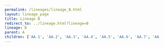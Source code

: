 ```yaml
---
permalink: /lineages/lineage_B.html
layout: lineage_page
title: Lineage B
redirect_to: ../lineage.html?lineage=B
lineage: B
parent: A
children: ['AA.1', 'AA.2', 'AA.3', 'AA.4', 'AA.5', 'AA.6', 'AA.7', 'AA.8', 'AB.1', 'AC.1', 'AD.1', 'AD.2', 'AD.2.1', 'AE.1', 'AE.2', 'AE.3', 'AE.4', 'AE.5', 'AE.6', 'AE.7', 'AE.8', 'AF.1', 'AG.1', 'AH.1', 'AH.2', 'AH.3', 'AJ.1', 'AK.1', 'AK.2', 'AL.1', 'AM.1', 'AM.2', 'AM.3', 'AM.4', 'AN.1', 'AP.1', 'AQ.1', 'AQ.2', 'AS.1', 'AS.2', 'AT.1', 'AU.1', 'AU.2', 'AU.3', 'AV.1', 'AW.1', 'AY.1', 'AY.2', 'AY.3', 'AY.3.1', 'AY.4', 'AY.5', 'AY.6', 'AY.7', 'AY.8', 'AY.9', 'AY.10', 'AZ.1', 'AZ.2', 'AZ.2.1', 'AZ.3', 'AZ.4', 'AZ.5', 'AZ.6', 'B', 'B.1', 'B.1.1', 'B.1.1.1', 'B.1.1.2', 'B.1.1.3', 'B.1.1.4', 'B.1.1.5', 'B.1.1.6', 'B.1.1.7', 'B.1.1.8', 'B.1.1.10', 'B.1.1.12', 'B.1.1.13', 'B.1.1.14', 'B.1.1.15', 'B.1.1.16', 'B.1.1.17', 'B.1.1.20', 'B.1.1.25', 'B.1.1.26', 'B.1.1.27', 'B.1.1.28', 'B.1.1.29', 'B.1.1.30', 'B.1.1.31', 'B.1.1.32', 'B.1.1.33', 'B.1.1.34', 'B.1.1.35', 'B.1.1.36', 'B.1.1.37', 'B.1.1.38', 'B.1.1.39', 'B.1.1.40', 'B.1.1.41', 'B.1.1.43', 'B.1.1.44', 'B.1.1.45', 'B.1.1.46', 'B.1.1.47', 'B.1.1.48', 'B.1.1.49', 'B.1.1.50', 'B.1.1.51', 'B.1.1.52', 'B.1.1.53', 'B.1.1.54', 'B.1.1.55', 'B.1.1.56', 'B.1.1.57', 'B.1.1.58', 'B.1.1.59', 'B.1.1.60', 'B.1.1.61', 'B.1.1.62', 'B.1.1.63', 'B.1.1.64', 'B.1.1.65', 'B.1.1.66', 'B.1.1.67', 'B.1.1.70', 'B.1.1.71', 'B.1.1.72', 'B.1.1.73', 'B.1.1.74', 'B.1.1.75', 'B.1.1.76', 'B.1.1.77', 'B.1.1.78', 'B.1.1.79', 'B.1.1.80', 'B.1.1.81', 'B.1.1.82', 'B.1.1.83', 'B.1.1.84', 'B.1.1.85', 'B.1.1.86', 'B.1.1.87', 'B.1.1.88', 'B.1.1.89', 'B.1.1.90', 'B.1.1.91', 'B.1.1.92', 'B.1.1.93', 'B.1.1.94', 'B.1.1.95', 'B.1.1.96', 'B.1.1.97', 'B.1.1.98', 'B.1.1.99', 'B.1.1.100', 'B.1.1.101', 'B.1.1.102', 'B.1.1.103', 'B.1.1.104', 'B.1.1.105', 'B.1.1.106', 'B.1.1.107', 'B.1.1.108', 'B.1.1.109', 'B.1.1.110', 'B.1.1.111', 'B.1.1.112', 'B.1.1.113', 'B.1.1.114', 'B.1.1.115', 'B.1.1.116', 'B.1.1.117', 'B.1.1.118', 'B.1.1.119', 'B.1.1.120', 'B.1.1.121', 'B.1.1.122', 'B.1.1.123', 'B.1.1.124', 'B.1.1.125', 'B.1.1.126', 'B.1.1.127', 'B.1.1.128', 'B.1.1.129', 'B.1.1.130', 'B.1.1.131', 'B.1.1.132', 'B.1.1.133', 'B.1.1.134', 'B.1.1.135', 'B.1.1.136', 'B.1.1.137', 'B.1.1.138', 'B.1.1.139', 'B.1.1.140', 'B.1.1.141', 'B.1.1.142', 'B.1.1.143', 'B.1.1.144', 'B.1.1.145', 'B.1.1.146', 'B.1.1.147', 'B.1.1.148', 'B.1.1.149', 'B.1.1.150', 'B.1.1.151', 'B.1.1.152', 'B.1.1.153', 'B.1.1.154', 'B.1.1.155', 'B.1.1.156', 'B.1.1.157', 'B.1.1.158', 'B.1.1.159', 'B.1.1.160', 'B.1.1.161', 'B.1.1.162', 'B.1.1.163', 'B.1.1.164', 'B.1.1.165', 'B.1.1.166', 'B.1.1.167', 'B.1.1.168', 'B.1.1.169', 'B.1.1.170', 'B.1.1.171', 'B.1.1.172', 'B.1.1.173', 'B.1.1.174', 'B.1.1.175', 'B.1.1.176', 'B.1.1.177', 'B.1.1.178', 'B.1.1.179', 'B.1.1.180', 'B.1.1.181', 'B.1.1.182', 'B.1.1.183', 'B.1.1.184', 'B.1.1.185', 'B.1.1.186', 'B.1.1.187', 'B.1.1.189', 'B.1.1.190', 'B.1.1.191', 'B.1.1.192', 'B.1.1.193', 'B.1.1.194', 'B.1.1.195', 'B.1.1.196', 'B.1.1.197', 'B.1.1.198', 'B.1.1.199', 'B.1.1.200', 'B.1.1.201', 'B.1.1.202', 'B.1.1.203', 'B.1.1.204', 'B.1.1.205', 'B.1.1.206', 'B.1.1.207', 'B.1.1.208', 'B.1.1.209', 'B.1.1.210', 'B.1.1.211', 'B.1.1.212', 'B.1.1.213', 'B.1.1.214', 'B.1.1.215', 'B.1.1.216', 'B.1.1.217', 'B.1.1.218', 'B.1.1.219', 'B.1.1.220', 'B.1.1.221', 'B.1.1.222', 'B.1.1.223', 'B.1.1.224', 'B.1.1.225', 'B.1.1.226', 'B.1.1.227', 'B.1.1.231', 'B.1.1.232', 'B.1.1.233', 'B.1.1.234', 'B.1.1.235', 'B.1.1.236', 'B.1.1.237', 'B.1.1.238', 'B.1.1.239', 'B.1.1.240', 'B.1.1.241', 'B.1.1.242', 'B.1.1.243', 'B.1.1.244', 'B.1.1.245', 'B.1.1.246', 'B.1.1.247', 'B.1.1.248', 'B.1.1.249', 'B.1.1.250', 'B.1.1.251', 'B.1.1.252', 'B.1.1.253', 'B.1.1.254', 'B.1.1.255', 'B.1.1.256', 'B.1.1.257', 'B.1.1.258', 'B.1.1.259', 'B.1.1.260', 'B.1.1.261', 'B.1.1.262', 'B.1.1.263', 'B.1.1.264', 'B.1.1.265', 'B.1.1.266', 'B.1.1.267', 'B.1.1.268', 'B.1.1.269', 'B.1.1.270', 'B.1.1.271', 'B.1.1.272', 'B.1.1.273', 'B.1.1.274', 'B.1.1.275', 'B.1.1.276', 'B.1.1.277', 'B.1.1.278', 'B.1.1.279', 'B.1.1.280', 'B.1.1.281', 'B.1.1.282', 'B.1.1.283', 'B.1.1.284', 'B.1.1.285', 'B.1.1.286', 'B.1.1.287', 'B.1.1.288', 'B.1.1.289', 'B.1.1.290', 'B.1.1.291', 'B.1.1.292', 'B.1.1.293', 'B.1.1.294', 'B.1.1.295', 'B.1.1.296', 'B.1.1.297', 'B.1.1.298', 'B.1.1.299', 'B.1.1.300', 'B.1.1.301', 'B.1.1.302', 'B.1.1.303', 'B.1.1.304', 'B.1.1.305', 'B.1.1.306', 'B.1.1.307', 'B.1.1.308', 'B.1.1.309', 'B.1.1.310', 'B.1.1.311', 'B.1.1.312', 'B.1.1.313', 'B.1.1.314', 'B.1.1.315', 'B.1.1.316', 'B.1.1.317', 'B.1.1.318', 'B.1.1.319', 'B.1.1.320', 'B.1.1.322', 'B.1.1.323', 'B.1.1.324', 'B.1.1.325', 'B.1.1.326', 'B.1.1.327', 'B.1.1.328', 'B.1.1.329', 'B.1.1.330', 'B.1.1.331', 'B.1.1.332', 'B.1.1.333', 'B.1.1.334', 'B.1.1.335', 'B.1.1.336', 'B.1.1.337', 'B.1.1.338', 'B.1.1.339', 'B.1.1.340', 'B.1.1.341', 'B.1.1.342', 'B.1.1.343', 'B.1.1.344', 'B.1.1.345', 'B.1.1.346', 'B.1.1.347', 'B.1.1.348', 'B.1.1.349', 'B.1.1.350', 'B.1.1.351', 'B.1.1.352', 'B.1.1.353', 'B.1.1.354', 'B.1.1.355', 'B.1.1.356', 'B.1.1.357', 'B.1.1.358', 'B.1.1.359', 'B.1.1.360', 'B.1.1.361', 'B.1.1.362', 'B.1.1.363', 'B.1.1.364', 'B.1.1.365', 'B.1.1.366', 'B.1.1.367', 'B.1.1.368', 'B.1.1.369', 'B.1.1.370', 'B.1.1.371', 'B.1.1.372', 'B.1.1.373', 'B.1.1.374', 'B.1.1.375', 'B.1.1.376', 'B.1.1.377', 'B.1.1.378', 'B.1.1.379', 'B.1.1.380', 'B.1.1.381', 'B.1.1.382', 'B.1.1.383', 'B.1.1.384', 'B.1.1.385', 'B.1.1.386', 'B.1.1.387', 'B.1.1.388', 'B.1.1.389', 'B.1.1.391', 'B.1.1.392', 'B.1.1.393', 'B.1.1.394', 'B.1.1.395', 'B.1.1.396', 'B.1.1.397', 'B.1.1.398', 'B.1.1.399', 'B.1.1.400', 'B.1.1.401', 'B.1.1.402', 'B.1.1.403', 'B.1.1.404', 'B.1.1.405', 'B.1.1.406', 'B.1.1.407', 'B.1.1.408', 'B.1.1.409', 'B.1.1.410', 'B.1.1.411', 'B.1.1.412', 'B.1.1.413', 'B.1.1.414', 'B.1.1.415', 'B.1.1.416', 'B.1.1.417', 'B.1.1.418', 'B.1.1.419', 'B.1.1.420', 'B.1.1.421', 'B.1.1.422', 'B.1.1.423', 'B.1.1.424', 'B.1.1.425', 'B.1.1.426', 'B.1.1.427', 'B.1.1.428', 'B.1.1.429', 'B.1.1.430', 'B.1.1.431', 'B.1.1.432', 'B.1.1.433', 'B.1.1.434', 'B.1.1.435', 'B.1.1.436', 'B.1.1.437', 'B.1.1.438', 'B.1.1.439', 'B.1.1.440', 'B.1.1.441', 'B.1.1.442', 'B.1.1.444', 'B.1.1.445', 'B.1.1.446', 'B.1.1.447', 'B.1.1.448', 'B.1.1.449', 'B.1.1.450', 'B.1.1.451', 'B.1.1.452', 'B.1.1.453', 'B.1.1.456', 'B.1.1.458', 'B.1.1.459', 'B.1.1.461', 'B.1.1.462', 'B.1.1.463', 'B.1.1.464', 'B.1.1.465', 'B.1.1.466', 'B.1.1.467', 'B.1.1.480', 'B.1.1.481', 'B.1.1.482', 'B.1.1.483', 'B.1.1.484', 'B.1.1.485', 'B.1.1.486', 'B.1.1.487', 'B.1.1.500', 'B.1.1.506', 'B.1.1.507', 'B.1.1.512', 'B.1.1.513', 'B.1.1.514', 'B.1.1.515', 'B.1.1.516', 'B.1.1.517', 'B.1.1.518', 'B.1.1.519', 'B.1.1.521', 'B.1.1.522', 'B.1.1.523', 'B.1.1.524', 'B.1.1.525', 'B.1.1.526', 'B.1.1.527', 'B.1.2', 'B.1.3', 'B.1.3.1', 'B.1.3.2', 'B.1.3.3', 'B.1.3.4', 'B.1.5', 'B.1.5.2', 'B.1.5.5', 'B.1.5.6', 'B.1.5.11', 'B.1.5.12', 'B.1.5.13', 'B.1.5.15', 'B.1.5.16', 'B.1.5.17', 'B.1.5.18', 'B.1.5.19', 'B.1.5.21', 'B.1.5.25', 'B.1.5.26', 'B.1.5.27', 'B.1.5.28', 'B.1.5.29', 'B.1.5.30', 'B.1.5.31', 'B.1.5.32', 'B.1.5.33', 'B.1.5.34', 'B.1.5.35', 'B.1.5.36', 'B.1.6', 'B.1.8', 'B.1.8.2', 'B.1.9', 'B.1.9.1', 'B.1.9.2', 'B.1.9.3', 'B.1.9.4', 'B.1.9.5', 'B.1.9.6', 'B.1.11', 'B.1.12', 'B.1.13', 'B.1.14', 'B.1.19', 'B.1.21', 'B.1.22', 'B.1.22.1', 'B.1.23', 'B.1.25', 'B.1.26', 'B.1.34', 'B.1.35', 'B.1.36', 'B.1.36.1', 'B.1.36.2', 'B.1.36.3', 'B.1.36.4', 'B.1.36.5', 'B.1.36.6', 'B.1.36.7', 'B.1.36.8', 'B.1.36.9', 'B.1.36.10', 'B.1.36.11', 'B.1.36.12', 'B.1.36.13', 'B.1.36.14', 'B.1.36.15', 'B.1.36.16', 'B.1.36.17', 'B.1.36.17.1', 'B.1.36.18', 'B.1.36.19', 'B.1.36.20', 'B.1.36.21', 'B.1.36.22', 'B.1.36.23', 'B.1.36.24', 'B.1.36.25', 'B.1.36.26', 'B.1.36.27', 'B.1.36.28', 'B.1.36.29', 'B.1.36.31', 'B.1.36.33', 'B.1.36.34', 'B.1.36.35', 'B.1.36.36', 'B.1.36.37', 'B.1.36.38', 'B.1.36.39', 'B.1.37', 'B.1.38', 'B.1.39', 'B.1.40', 'B.1.44', 'B.1.67', 'B.1.69', 'B.1.70', 'B.1.74', 'B.1.75', 'B.1.76', 'B.1.77', 'B.1.78', 'B.1.79', 'B.1.80', 'B.1.81', 'B.1.82', 'B.1.83', 'B.1.84', 'B.1.88', 'B.1.89', 'B.1.90', 'B.1.91', 'B.1.93', 'B.1.94', 'B.1.95', 'B.1.96', 'B.1.97', 'B.1.98', 'B.1.102', 'B.1.103', 'B.1.104', 'B.1.105', 'B.1.106', 'B.1.107', 'B.1.108', 'B.1.109', 'B.1.110', 'B.1.110.1', 'B.1.110.2', 'B.1.110.3', 'B.1.111', 'B.1.112', 'B.1.113', 'B.1.114', 'B.1.115', 'B.1.116', 'B.1.117', 'B.1.118', 'B.1.119', 'B.1.120', 'B.1.124', 'B.1.126', 'B.1.127', 'B.1.128', 'B.1.131', 'B.1.133', 'B.1.134', 'B.1.135', 'B.1.136', 'B.1.137', 'B.1.138', 'B.1.139', 'B.1.140', 'B.1.141', 'B.1.142', 'B.1.143', 'B.1.144', 'B.1.145', 'B.1.146', 'B.1.147', 'B.1.149', 'B.1.150', 'B.1.151', 'B.1.152', 'B.1.153', 'B.1.154', 'B.1.156', 'B.1.157', 'B.1.158', 'B.1.159', 'B.1.160', 'B.1.160.1', 'B.1.160.2', 'B.1.160.3', 'B.1.160.4', 'B.1.160.5', 'B.1.160.6', 'B.1.160.7', 'B.1.160.8', 'B.1.160.9', 'B.1.160.10', 'B.1.160.11', 'B.1.160.12', 'B.1.160.13', 'B.1.160.14', 'B.1.160.15', 'B.1.160.16', 'B.1.160.17', 'B.1.160.18', 'B.1.160.19', 'B.1.160.20', 'B.1.160.21', 'B.1.160.22', 'B.1.160.23', 'B.1.160.24', 'B.1.160.25', 'B.1.160.26', 'B.1.160.27', 'B.1.160.28', 'B.1.160.29', 'B.1.160.30', 'B.1.160.31', 'B.1.160.32', 'B.1.160.33', 'B.1.161', 'B.1.162', 'B.1.163', 'B.1.164', 'B.1.165', 'B.1.166', 'B.1.167', 'B.1.168', 'B.1.169', 'B.1.170', 'B.1.173', 'B.1.177', 'B.1.177.1', 'B.1.177.2', 'B.1.177.3', 'B.1.177.4', 'B.1.177.5', 'B.1.177.6', 'B.1.177.7', 'B.1.177.8', 'B.1.177.9', 'B.1.177.10', 'B.1.177.11', 'B.1.177.12', 'B.1.177.13', 'B.1.177.14', 'B.1.177.15', 'B.1.177.16', 'B.1.177.17', 'B.1.177.18', 'B.1.177.19', 'B.1.177.20', 'B.1.177.21', 'B.1.177.22', 'B.1.177.23', 'B.1.177.24', 'B.1.177.25', 'B.1.177.26', 'B.1.177.27', 'B.1.177.28', 'B.1.177.29', 'B.1.177.30', 'B.1.177.31', 'B.1.177.32', 'B.1.177.33', 'B.1.177.34', 'B.1.177.35', 'B.1.177.36', 'B.1.177.37', 'B.1.177.38', 'B.1.177.39', 'B.1.177.40', 'B.1.177.41', 'B.1.177.42', 'B.1.177.43', 'B.1.177.44', 'B.1.177.45', 'B.1.177.46', 'B.1.177.47', 'B.1.177.48', 'B.1.177.49', 'B.1.177.50', 'B.1.177.51', 'B.1.177.52', 'B.1.177.53', 'B.1.177.54', 'B.1.177.55', 'B.1.177.56', 'B.1.177.57', 'B.1.177.58', 'B.1.177.59', 'B.1.177.60', 'B.1.177.61', 'B.1.177.62', 'B.1.177.63', 'B.1.177.64', 'B.1.177.65', 'B.1.177.66', 'B.1.177.67', 'B.1.177.68', 'B.1.177.69', 'B.1.177.70', 'B.1.177.71', 'B.1.177.72', 'B.1.177.73', 'B.1.177.74', 'B.1.177.75', 'B.1.177.76', 'B.1.177.77', 'B.1.177.78', 'B.1.177.79', 'B.1.177.80', 'B.1.177.81', 'B.1.177.82', 'B.1.177.83', 'B.1.177.84', 'B.1.177.85', 'B.1.177.86', 'B.1.177.87', 'B.1.177.88', 'B.1.177.89', 'B.1.178', 'B.1.179', 'B.1.180', 'B.1.181', 'B.1.182', 'B.1.183', 'B.1.184', 'B.1.185', 'B.1.186', 'B.1.187', 'B.1.188', 'B.1.189', 'B.1.190', 'B.1.191', 'B.1.192', 'B.1.193', 'B.1.194', 'B.1.195', 'B.1.196', 'B.1.197', 'B.1.198', 'B.1.199', 'B.1.200', 'B.1.201', 'B.1.202', 'B.1.203', 'B.1.204', 'B.1.205', 'B.1.206', 'B.1.207', 'B.1.208', 'B.1.209', 'B.1.210', 'B.1.211', 'B.1.212', 'B.1.213', 'B.1.214', 'B.1.214.1', 'B.1.214.2', 'B.1.214.3', 'B.1.214.4', 'B.1.215', 'B.1.216', 'B.1.217', 'B.1.218', 'B.1.219', 'B.1.220', 'B.1.221', 'B.1.221.1', 'B.1.221.2', 'B.1.221.3', 'B.1.221.4', 'B.1.222', 'B.1.223', 'B.1.224', 'B.1.225', 'B.1.226', 'B.1.227', 'B.1.228', 'B.1.229', 'B.1.230', 'B.1.231', 'B.1.232', 'B.1.233', 'B.1.234', 'B.1.235', 'B.1.236', 'B.1.237', 'B.1.238', 'B.1.239', 'B.1.240', 'B.1.240.1', 'B.1.240.2', 'B.1.241', 'B.1.242', 'B.1.243', 'B.1.243.1', 'B.1.244', 'B.1.245', 'B.1.246', 'B.1.247', 'B.1.248', 'B.1.249', 'B.1.250', 'B.1.251', 'B.1.252', 'B.1.253', 'B.1.254', 'B.1.255', 'B.1.256', 'B.1.257', 'B.1.258', 'B.1.258.1', 'B.1.258.2', 'B.1.258.3', 'B.1.258.4', 'B.1.258.5', 'B.1.258.6', 'B.1.258.7', 'B.1.258.8', 'B.1.258.9', 'B.1.258.10', 'B.1.258.11', 'B.1.258.12', 'B.1.258.13', 'B.1.258.14', 'B.1.258.15', 'B.1.258.16', 'B.1.258.17', 'B.1.258.18', 'B.1.258.19', 'B.1.258.20', 'B.1.258.21', 'B.1.258.22', 'B.1.258.23', 'B.1.258.24', 'B.1.259', 'B.1.260', 'B.1.261', 'B.1.262', 'B.1.263', 'B.1.264', 'B.1.264.1', 'B.1.265', 'B.1.266', 'B.1.267', 'B.1.268', 'B.1.269', 'B.1.270', 'B.1.271', 'B.1.272', 'B.1.273', 'B.1.274', 'B.1.275', 'B.1.276', 'B.1.277', 'B.1.278', 'B.1.279', 'B.1.280', 'B.1.281', 'B.1.282', 'B.1.283', 'B.1.284', 'B.1.285', 'B.1.286', 'B.1.287', 'B.1.288', 'B.1.289', 'B.1.290', 'B.1.291', 'B.1.292', 'B.1.293', 'B.1.294', 'B.1.295', 'B.1.296', 'B.1.297', 'B.1.297.1', 'B.1.298', 'B.1.299', 'B.1.300', 'B.1.301', 'B.1.302', 'B.1.303', 'B.1.304', 'B.1.305', 'B.1.306', 'B.1.307', 'B.1.308', 'B.1.309', 'B.1.310', 'B.1.311', 'B.1.312', 'B.1.313', 'B.1.314', 'B.1.315', 'B.1.316', 'B.1.317', 'B.1.318', 'B.1.319', 'B.1.320', 'B.1.321', 'B.1.322', 'B.1.323', 'B.1.324', 'B.1.325', 'B.1.326', 'B.1.327', 'B.1.328', 'B.1.329', 'B.1.330', 'B.1.331', 'B.1.332', 'B.1.333', 'B.1.333.1', 'B.1.334', 'B.1.335', 'B.1.336', 'B.1.337', 'B.1.338', 'B.1.339', 'B.1.340', 'B.1.341', 'B.1.342', 'B.1.343', 'B.1.344', 'B.1.345', 'B.1.346', 'B.1.347', 'B.1.348', 'B.1.349', 'B.1.350', 'B.1.350.1', 'B.1.351', 'B.1.351.1', 'B.1.351.2', 'B.1.351.3', 'B.1.351.4', 'B.1.352', 'B.1.353', 'B.1.354', 'B.1.355', 'B.1.356', 'B.1.357', 'B.1.358', 'B.1.359', 'B.1.360', 'B.1.361', 'B.1.362', 'B.1.362.1', 'B.1.362.2', 'B.1.363', 'B.1.364', 'B.1.365', 'B.1.366', 'B.1.367', 'B.1.368', 'B.1.369', 'B.1.369.1', 'B.1.370', 'B.1.371', 'B.1.372', 'B.1.373', 'B.1.374', 'B.1.374.1', 'B.1.375', 'B.1.376', 'B.1.377', 'B.1.378', 'B.1.379', 'B.1.380', 'B.1.381', 'B.1.382', 'B.1.383', 'B.1.384', 'B.1.385', 'B.1.386', 'B.1.387', 'B.1.388', 'B.1.389', 'B.1.390', 'B.1.391', 'B.1.392', 'B.1.393', 'B.1.394', 'B.1.395', 'B.1.396', 'B.1.397', 'B.1.398', 'B.1.399', 'B.1.400', 'B.1.400.1', 'B.1.401', 'B.1.402', 'B.1.403', 'B.1.404', 'B.1.405', 'B.1.406', 'B.1.407', 'B.1.408', 'B.1.409', 'B.1.410', 'B.1.411', 'B.1.412', 'B.1.413', 'B.1.414', 'B.1.415', 'B.1.415.1', 'B.1.416', 'B.1.416.1', 'B.1.417', 'B.1.418', 'B.1.419', 'B.1.420', 'B.1.421', 'B.1.422', 'B.1.423', 'B.1.424', 'B.1.425', 'B.1.426', 'B.1.427', 'B.1.428', 'B.1.428.1', 'B.1.428.2', 'B.1.428.3', 'B.1.429', 'B.1.429.1', 'B.1.431', 'B.1.432', 'B.1.433', 'B.1.434', 'B.1.435', 'B.1.436', 'B.1.437', 'B.1.438', 'B.1.438.1', 'B.1.438.2', 'B.1.438.3', 'B.1.438.4', 'B.1.439', 'B.1.440', 'B.1.441', 'B.1.442', 'B.1.443', 'B.1.444', 'B.1.445', 'B.1.446', 'B.1.447', 'B.1.448', 'B.1.449', 'B.1.450', 'B.1.451', 'B.1.452', 'B.1.453', 'B.1.454', 'B.1.455', 'B.1.456', 'B.1.457', 'B.1.457.1', 'B.1.458', 'B.1.459', 'B.1.460', 'B.1.461', 'B.1.462', 'B.1.463', 'B.1.464', 'B.1.465', 'B.1.466', 'B.1.466.1', 'B.1.466.2', 'B.1.467', 'B.1.468', 'B.1.469', 'B.1.470', 'B.1.471', 'B.1.472', 'B.1.473', 'B.1.474', 'B.1.475', 'B.1.476', 'B.1.477', 'B.1.478', 'B.1.479', 'B.1.480', 'B.1.481', 'B.1.482', 'B.1.483', 'B.1.484', 'B.1.485', 'B.1.486', 'B.1.487', 'B.1.488', 'B.1.489', 'B.1.490', 'B.1.491', 'B.1.492', 'B.1.493', 'B.1.494', 'B.1.495', 'B.1.496', 'B.1.497', 'B.1.498', 'B.1.499', 'B.1.499.1', 'B.1.500', 'B.1.501', 'B.1.502', 'B.1.503', 'B.1.504', 'B.1.505', 'B.1.506', 'B.1.507', 'B.1.508', 'B.1.509', 'B.1.510', 'B.1.511', 'B.1.512', 'B.1.513', 'B.1.514', 'B.1.515', 'B.1.516', 'B.1.517', 'B.1.517.1', 'B.1.518', 'B.1.519', 'B.1.520', 'B.1.521', 'B.1.523', 'B.1.524', 'B.1.525', 'B.1.526', 'B.1.526.1', 'B.1.526.2', 'B.1.526.3', 'B.1.527', 'B.1.528', 'B.1.529', 'B.1.530', 'B.1.531', 'B.1.532', 'B.1.533', 'B.1.534', 'B.1.535', 'B.1.536', 'B.1.537', 'B.1.538', 'B.1.539', 'B.1.540', 'B.1.541', 'B.1.542', 'B.1.543', 'B.1.544', 'B.1.545', 'B.1.546', 'B.1.547', 'B.1.548', 'B.1.549', 'B.1.550', 'B.1.551', 'B.1.552', 'B.1.554', 'B.1.555', 'B.1.556', 'B.1.557', 'B.1.558', 'B.1.559', 'B.1.560', 'B.1.561', 'B.1.562', 'B.1.563', 'B.1.564', 'B.1.564.1', 'B.1.565', 'B.1.566', 'B.1.567', 'B.1.568', 'B.1.569', 'B.1.570', 'B.1.571', 'B.1.572', 'B.1.573', 'B.1.574', 'B.1.575', 'B.1.575.1', 'B.1.575.2', 'B.1.576', 'B.1.577', 'B.1.578', 'B.1.579', 'B.1.580', 'B.1.581', 'B.1.582', 'B.1.585', 'B.1.586', 'B.1.587', 'B.1.588', 'B.1.588.1', 'B.1.589', 'B.1.590', 'B.1.591', 'B.1.592', 'B.1.593', 'B.1.594', 'B.1.595', 'B.1.595.1', 'B.1.595.2', 'B.1.595.3', 'B.1.595.4', 'B.1.596', 'B.1.596.1', 'B.1.597', 'B.1.598', 'B.1.599', 'B.1.600', 'B.1.601', 'B.1.602', 'B.1.603', 'B.1.604', 'B.1.605', 'B.1.606', 'B.1.607', 'B.1.609', 'B.1.610', 'B.1.611', 'B.1.612', 'B.1.613', 'B.1.614', 'B.1.615', 'B.1.616', 'B.1.617', 'B.1.617.1', 'B.1.617.2', 'B.1.617.3', 'B.1.618', 'B.1.619', 'B.1.619.1', 'B.1.620', 'B.1.621', 'B.1.621.1', 'B.1.622', 'B.1.623', 'B.1.624', 'B.1.625', 'B.1.626', 'B.1.627', 'B.1.628', 'B.1.629', 'B.1.630', 'B.1.631', 'B.1.632', 'B.1.633', 'B.1.634', 'B.1.635', 'B.2.1', 'B.2.6', 'B.2.10', 'B.2.11', 'B.2.12', 'B.3', 'B.3.1', 'B.4', 'B.4.1', 'B.4.2', 'B.4.4', 'B.4.5', 'B.4.6', 'B.4.7', 'B.4.8', 'B.5', 'B.6', 'B.6.1', 'B.6.2', 'B.6.3', 'B.6.4', 'B.6.5', 'B.6.6', 'B.6.7', 'B.6.8', 'B.10', 'B.11', 'B.12', 'B.13', 'B.14', 'B.15', 'B.18', 'B.19', 'B.20', 'B.23', 'B.26', 'B.27', 'B.28', 'B.29', 'B.30', 'B.31', 'B.32', 'B.33', 'B.34', 'B.35', 'B.36', 'B.37', 'B.38', 'B.39', 'B.40', 'B.41', 'B.42', 'B.43', 'B.44', 'B.45', 'B.46', 'B.47', 'B.48', 'B.49', 'B.50', 'B.51', 'B.52', 'B.53', 'B.54', 'B.55', 'B.56', 'B.57', 'B.58', 'B.59', 'B.60', 'B.61', 'C.1', 'C.1.1', 'C.1.2', 'C.2', 'C.2.1', 'C.3', 'C.4', 'C.5', 'C.6', 'C.7', 'C.8', 'C.9', 'C.10', 'C.11', 'C.12', 'C.13', 'C.14', 'C.15', 'C.16', 'C.17', 'C.18', 'C.19', 'C.20', 'C.21', 'C.22', 'C.23', 'C.25', 'C.26', 'C.27', 'C.28', 'C.29', 'C.30', 'C.30.1', 'C.31', 'C.32', 'C.33', 'C.34', 'C.35', 'C.36', 'C.36.1', 'C.36.2', 'C.36.3', 'C.36.3.1', 'C.37', 'C.37.1', 'C.38', 'D.2', 'D.3', 'D.4', 'D.5', 'G.1', 'K.1', 'K.2', 'K.3', 'L.1', 'L.2', 'L.3', 'L.4', 'M.1', 'M.2', 'M.3', 'N.1', 'N.2', 'N.3', 'N.4', 'N.5', 'N.6', 'N.7', 'N.8', 'N.9', 'N.10', 'P.1', 'P.1.1', 'P.1.2', 'P.1.3', 'P.1.4', 'P.1.5', 'P.1.6', 'P.1.7', 'P.1.8', 'P.2', 'P.3', 'P.4', 'P.5', 'P.6', 'P.7', 'Q.1', 'Q.2', 'Q.3', 'R.1', 'R.2', 'S.1', 'U.1', 'U.2', 'U.3', 'V.1', 'V.2', 'W.1', 'W.2', 'W.3', 'W.4', 'Y.1', 'Z.1']
---
```

